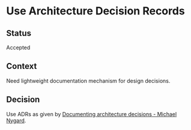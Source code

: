 # Use Architecture Decision Records

## Status

Accepted

## Context

Need lightweight documentation mechanism for design decisions.

## Decision

Use ADRs as given by [Documenting architecture decisions - Michael Nygard](http://thinkrelevance.com/blog/2011/11/15/documenting-architecture-decisions).